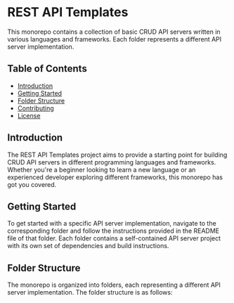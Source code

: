 # REST API Templates

This monorepo contains a collection of basic CRUD API servers written in various languages and frameworks. Each folder represents a different API server implementation.

## Table of Contents

- [Introduction](#introduction)
- [Getting Started](#getting-started)
- [Folder Structure](#folder-structure)
- [Contributing](#contributing)
- [License](#license)

## Introduction

The REST API Templates project aims to provide a starting point for building CRUD API servers in different programming languages and frameworks. Whether you're a beginner looking to learn a new language or an experienced developer exploring different frameworks, this monorepo has got you covered.

## Getting Started

To get started with a specific API server implementation, navigate to the corresponding folder and follow the instructions provided in the README file of that folder. Each folder contains a self-contained API server project with its own set of dependencies and build instructions.

## Folder Structure

The monorepo is organized into folders, each representing a different API server implementation. The folder structure is as follows:
